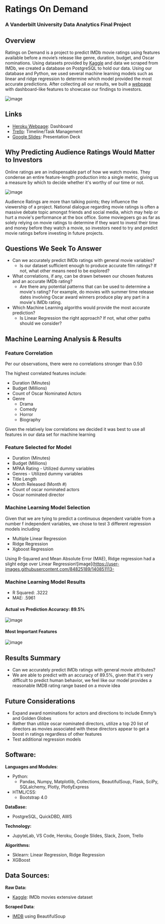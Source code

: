 # Ratings On Demand
### A Vanderbilt University Data Analytics Final Project

## Overview

Ratings on Demand is a project to predict IMDb movie ratings using features available before a movie’s release like genre, duration, budget, and Oscar nominations. Using datasets provided by [Kaggle](https://www.kaggle.com/stefanoleone992/imdb-extensive-dataset) and data we scraped from IMDb, we created a database on PostgreSQL to hold our data. Using our database and Python, we used several machine learning models such as linear and ridge regression to determine which model provided the most accurate predictions. After collecting all our results, we built a [webpage](https://ratingsondemand.herokuapp.com/) with dashboard-like features to showcase our findings to investors.

![image](https://github.com/danielbrock4/Ratings_On_Demand/blob/1707f3df539e62b0f83f132f9292281ea2b8f6c0/Images/webpage.png)

## **Links**
- [Heroku Webpage](https://ratingsondemand.herokuapp.com/): Dashboard
- [Trello](https://trello.com/b/jSii2C2y/movies-on-demand): Timeline/Task Management
- [Google Slides](https://docs.google.com/presentation/d/1RqcdU3vLPqZ9CNDki9j3r28mJyeZuCQkzV43hPen5X8/edit#slide=id.gfd8f8070e1_0_106): Presentation Deck

## Why Predicting Audience Ratings Would Matter to Investors

Online ratings are an indispensable part of how we watch movies. They condense an entire feature-length production into a single metric, giving us a measure by which to decide whether it's worthy of our time or not.

![image](Images/webpage.png)

Audience Ratings are more than talking points; they influence the viewership of a project. National dialogue regarding movie ratings is often a massive debate topic amongst friends and social media, which may help or hurt a movie's performance at the box office. Some moviegoers go as far as solely relying on movie ratings to determine if they want to invest their time and money before they watch a movie, so investors need to try and predict movie ratings before investing in future projects. 

## Questions We Seek To Answer

* Can we accurately predict IMDb ratings with general movie variables?
  * Is our dataset sufficient enough to produce accurate film ratings? If not, what other means need to be explored?
* What correlations, if any, can be drawn between our chosen features and an accurate IMDb rating?
  * Are there any potential patterns that can be used to determine a movie's rating? For example, do movies with summer time release dates involving Oscar award winners produce play any part in a movie's IMDb rating. 
* Which Machine Learning algoriths would provide the most accurate prediction?
  * Is Linear Regression the right approach? If not, what other paths should we consider?

## Machine Learning Analysis & Results

### Feature Correlation
Per our observations, there were no correlations stronger than 0.50
 
The highest correlated features include:
- Duration (Minutes)
- Budget (Millions)
- Count of Oscar Nominated Actors
- Genre
  - Drama
  - Comedy
  - Horror
  - Biography

Given the relatively low correlations we decided it was best to use all features in our data set for machine learning

### Feature Selected for Model
- Duration (Minutes)
- Budget (Millions)
- MPAA Rating - Utilized dummy variables
- Genres - Utilized dummy variables
- Title Length
- Month Released (Month #)
- Count of oscar nominated actors
- Oscar nominated director


### Machine Learning Model Selection
Given that we are tying to predict a continuous dependent variable from a number f independent variables, we chose to test 3 different regression models including
 - Multiple Linear Regression
 - Ridge Regression
 - Xgboost Regression

Using R-Squared and Mean Absolute Error (MAE), Ridge regression had a slight edge over Linear Regression![image](https://user-images.githubusercontent.com/84825189/140851113-

### Machine Learning Model Results
- R Squared: .3222
- MAE: .5961


#### Actual vs Prediction Accuracy: 89.5%
 
![image](https://github.com/danielbrock4/Ratings_On_Demand/blob/read_me_updates/Images/Prediction_vs_Target_Plot.png)

#### Most Important Features

![image](https://user-images.githubusercontent.com/84825189/140852622-5bc85834-e3a8-4000-94b6-e8daac6325d0.png)

## Results Summary

- Can we accurately predict IMDb ratings with general movie attributes?
 - We are able to predict with an accuracy of 89.5%, given that it's very difficult to predict human behavior, we feel like our model provides a reasonable IMDB rating range based on a movie idea 
 

## Future Considerations

- Expand award nominations for actors and directions to include Emmy’s and Golden Globes
- Rather than utilize oscar nominated directors, utilize a top 20 list of directors as movies associated with these directors appear to get a boost in ratings regardless of other features
- Test additional regression models


## **Software:** 
**Languages and Modules**:
 - Python: 
   - Pandas, Numpy, Matplotlib, Collections, BeautifulSoup, Flask, SciPy, SQLalchemy, Plotly, PlotlyExpress
 - HTML/CSS: 
   - Bootstrap 4.0

**DataBase:** 
- PostgreSQL, QuickDBD, AWS

**Technology:** 
- JupyteLab, VS Code, Heroku, Google Slides, Slack, Zoom, Trello

**Algorithms:** 
 - Sklearn: Linear Regression, Ridge Regression
 - XGBoost

## **Data Sources:**

**Raw Data:** 
- [Kaggle](https://www.kaggle.com/stefanoleone992/imdb-extensive-dataset): IMDb movies extensive dataset

**Scraped Data**: 
- [IMDB](https://www.imdb.com/) using BeautifulSoup

